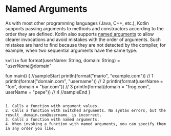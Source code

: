 # Named Arguments

As with most other programming languages (Java, C++, etc.), Kotlin supports passing arguments to methods and constructors according to the order they are defined.
Kotlin also supports [named arguments](https://kotlinlang.org/docs/reference/functions.html#named-arguments) to allow clearer invocations and avoid mistakes with the order of arguments. Such mistakes are hard to find because they are not detected by the compiler, for example, when two sequential arguments have the same type.

```kotlin```
fun format(userName: String, domain: String) = "$userName@$domain"

fun main() {
//sampleStart
    println(format("mario", "example.com"))                         // 1
    println(format("domain.com", "username"))                       // 2
    println(format(userName = "foo", domain = "bar.com"))           // 3
    println(format(domain = "frog.com", userName = "pepe"))         // 4
//sampleEnd
}
```

1. Calls a function with argument values.
2. Calls a function with switched arguments. No syntax errors, but the result _domain.com@username_ is incorrect.
3. Calls a function with named arguments.   
4. When invoking a function with named arguments, you can specify them in any order you like.
